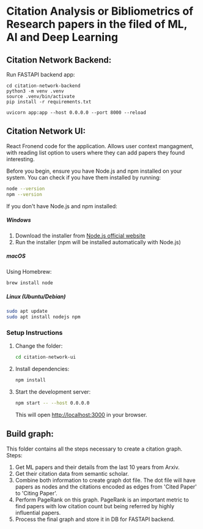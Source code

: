 # Citation Analysis or Bibliometrics of Research papers in the filed of ML, AI and Deep Learning

## Citation Network Backend:



Run FASTAPI backend app:
```
cd citation-network-backend
python3 -m venv .venv
source .venv/bin/activate
pip install -r requirements.txt 

uvicorn app:app --host 0.0.0.0 --port 8000 --reload
```


## Citation Network UI: 
React Fronend code for the application. Allows user context mangagment, with reading list option to users where they can add papers they found interesting.

Before you begin, ensure you have Node.js and npm installed on your system. You can check if you have them installed by running:

```bash
node --version
npm --version
```


If you don't have Node.js and npm installed:

##### Windows
1. Download the installer from [Node.js official website](https://nodejs.org/)
2. Run the installer (npm will be installed automatically with Node.js)

##### macOS
Using Homebrew:
```bash
brew install node
```

##### Linux (Ubuntu/Debian)
```bash
sudo apt update
sudo apt install nodejs npm
```

### Setup Instructions

1. Change the folder:
   ```bash
   cd citation-network-ui
   ```

2. Install dependencies:
   ```bash
   npm install
   ```

3. Start the development server:
   ```bash
   npm start -- --host 0.0.0.0
   ```
   This will open [http://localhost:3000](http://localhost:3000) in your browser.


## Build graph:
This folder contains all the steps necessary to create a citation graph. Steps:
1. Get ML papers and their details from the last 10 years from Arxiv.
2. Get their citation data from semantic scholar.
3. Combine both information to create graph dot file. The dot file will have papers as nodes and the citations encoded as edges from 'Cited Paper' to 'Citing Paper'.
4. Perform PageRank on this graph. PageRank is an important metric to find papers with low citation count but being referred by highly influential papers.
5. Process the final graph and store it in DB for FASTAPI backend.
